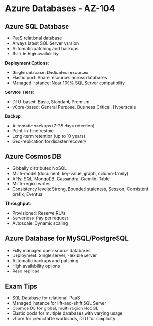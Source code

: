 # Azure Databases - AZ-104

## Azure SQL Database
- PaaS relational database
- Always latest SQL Server version
- Automatic patching and backups
- Built-in high availability

**Deployment Options**:
- Single database: Dedicated resources
- Elastic pool: Share resources across databases
- Managed instance: Near 100% SQL Server compatibility

**Service Tiers**:
- DTU-based: Basic, Standard, Premium
- vCore-based: General Purpose, Business Critical, Hyperscale

**Backup**:
- Automatic backups (7-35 days retention)
- Point-in-time restore
- Long-term retention (up to 10 years)
- Geo-replication for disaster recovery

## Azure Cosmos DB
- Globally distributed NoSQL
- Multi-model (document, key-value, graph, column-family)
- APIs: SQL, MongoDB, Cassandra, Gremlin, Table
- Multi-region writes
- Consistency levels: Strong, Bounded staleness, Session, Consistent prefix, Eventual

**Throughput**:
- Provisioned: Reserve RU/s
- Serverless: Pay per request
- Autoscale: Dynamic scaling

## Azure Database for MySQL/PostgreSQL
- Fully managed open-source databases
- Deployment: Single server, Flexible server
- Automatic backups and patching
- High availability options
- Read replicas

## Exam Tips
- SQL Database for relational, PaaS
- Managed Instance for lift-and-shift SQL Server
- Cosmos DB for global, multi-region NoSQL
- Elastic pools for multiple databases with varying usage
- vCore for predictable workloads, DTU for simplicity
